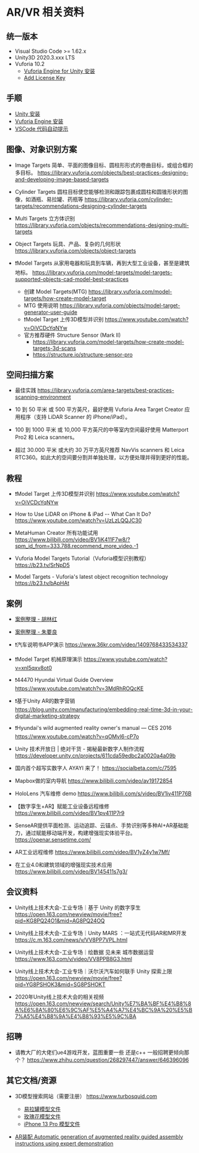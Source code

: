 # AR/VR 相关资料

## 统一版本

- Visual Studio Code >= 1.62.x
- Unity3D 2020.3.xxx LTS
- Vuforia 10.2
  - [Vuforia Engine for Unity 安装](https://library.vuforia.com/getting-started/vuforia-engine-package-unity)
  - [Add License Key](https://library.vuforia.com/getting-started/add-license-key-your-vuforia-engine-app)

## 手顺

- [Unity 安装](./unity-install.md)
- [Vuforia Engine 安装](./vuforia-install.md)
- [VSCode 代码自动提示](./vscode-settings.md)

## 图像、对象识别方案

- Image Targets 简单、平面的图像目标、圆柱形形式的卷曲目标，或组合框的多目标。
https://library.vuforia.com/objects/best-practices-designing-and-developing-image-based-targets

- Cylinder Targets 圆柱目标使您能够检测和跟踪包裹成圆柱和圆锥形状的图像，如酒瓶、易拉罐、药瓶等
https://library.vuforia.com/cylinder-targets/recommendations-designing-cylinder-targets

- Multi Targets 立方体识别
https://library.vuforia.com/objects/recommendations-designing-multi-targets

- Object Targets 玩具、产品、复杂的几何形状 
https://library.vuforia.com/objects/object-targets

- ❗️Model Targets 从家用电器和玩具到车辆，再到大型工业设备，甚至是建筑地标。 
https://library.vuforia.com/model-targets/model-targets-supported-objects-cad-model-best-practices
  - 创建 Model Targets(MTG)
  https://library.vuforia.com/model-targets/how-create-model-target
  - MTG 使用说明
  https://library.vuforia.com/objects/model-target-generator-user-guide
  - ❗️Model Target 上传3D模型并识别
  https://www.youtube.com/watch?v=OiVCDcYqNYw
  - 官方推荐硬件 Structure Sensor (Mark II)
    - https://library.vuforia.com/model-targets/how-create-model-targets-3d-scans
    - https://structure.io/structure-sensor-pro


## 空间扫描方案

- 最佳实践
https://library.vuforia.com/area-targets/best-practices-scanning-environment

- 10 到 50 平米 或 500 平方英尺，最好使用 Vuforia Area Target Creator 应用程序（支持 LiDAR Scanner 的 iPhone/iPad）。
- 100 到 1000 平米 或 10,000 平方英尺的中等室内空间最好使用 Matterport Pro2 和 Leica scanners。
- 超过 30.000 平米 或大约 30 万平方英尺推荐 NavVis scanners 和 Leica RTC360。如此大的空间要分割并单独处理，以方便处理并得到更好的性能。


## 教程

- ❗️Model Target 上传3D模型并识别
https://www.youtube.com/watch?v=OiVCDcYqNYw

- How to Use LiDAR on iPhone & iPad -- What Can It Do?
https://www.youtube.com/watch?v=UzLzLQQJC30

- MetaHuman Creator 所有功能试用
https://www.bilibili.com/video/BV1iK411F7w8/?spm_id_from=333.788.recommend_more_video.-1

- Vuforia Model Targets Tutorial（Vuforia模型识别教程）
https://b23.tv/SrNpD5

- Model Targets - Vuforia's latest object recognition technology
https://b23.tv/bApHAt

## 案例

- [案例整理 - 胡林红](./files/case-linhong-hu.pptx)

- [案例整理 - 朱要良](./files/case-yaoliang-zhu.pptx)

- ❗️汽车说明书APP演示
https://www.36kr.com/video/1409768433534337

- ❗️Model Target 机械原理演示
https://www.youtube.com/watch?v=xnl5qxv8ot0

- ❗️44470 Hyundai Virtual Guide Overview
https://www.youtube.com/watch?v=3MdRhROQcKE

- ❗️基于Unity AR的数字营销
https://blog.unity.com/manufacturing/embedding-real-time-3d-in-your-digital-marketing-strategy

- ❗️Hyundai's wild augmented reality owner's manual — CES 2016
https://www.youtube.com/watch?v=qOMvl6-cP7o

- Unity 技术开放日 | 绝对干货 - 揭秘最新数字人制作流程
https://developer.unity.cn/projects/611cda59edbc2a0020a4a09b

- 国内首个超写实数字人 AYAYI 来了！
https://socialbeta.com/c/7595

- Mapbox做的室内导航
https://www.bilibili.com/video/av19172854

- HoloLens 汽车维修 demo
https://www.bilibili.com/s/video/BV1iv411P76B

- 【数字孪生+AR】赋能工业设备远程维修
https://www.bilibili.com/video/BV1pv411P7r9

- SenseAR提供平面检测、运动追踪、云锚点、手势识别等多种AI+AR基础能力，通过赋能移动端开发，构建增强现实体验平台。
https://openar.sensetime.com/

- AR工业远程维修
https://www.bilibili.com/video/BV1yZ4y1w7Mf/

- 在工业4.0和建筑领域的增强现实技术应用
https://www.bilibili.com/video/BV145411s7g3/

## 会议资料

- Unity线上技术大会-工业专场｜基于 Unity 的数字孪生
https://open.163.com/newview/movie/free?pid=KG8PQ24O1&mid=AG8PQ24OQ

- Unity线上技术大会-工业专场｜Unity MARS ：一站式无代码AR和MR开发
https://c.m.163.com/news/v/VV8PP7VPL.html

- Unity线上技术大会-工业专场｜绘数据 见未来
城市数据运营
https://www.163.com/v/video/VV8PPB8G3.html

- Unity线上技术大会-工业专场｜沃尔沃汽车如何联手 Unity 探索上限
https://open.163.com/newview/movie/free?pid=YG8PSHOK3&mid=SG8PSHOKT

- 2020年Unity线上技术大会的相关视频
https://open.163.com/newview/search/Unity%E7%BA%BF%E4%B8%8A%E6%8A%80%E6%9C%AF%E5%A4%A7%E4%BC%9A%20%E5%B7%A5%E4%B8%9A%E4%B8%93%E5%9C%BA

## 招聘

- 请教大厂的大佬们ue4游戏开发，蓝图重要一些 还是c++ 一般招聘更倾向那个？
https://www.zhihu.com/question/268297447/answer/646396096

## 其它文档/资源

- 3D模型搜索网站（需要注册）
https://www.turbosquid.com
  - [易拉罐模型文件](./files/beverage-can.fbx)
  - [玫瑰花模型文件](./files/rose.fbx)
  - [iPhone 13 Pro 模型文件](./files/iphone-13-pro.blend)

- [AR装配 Automatic generation of augmented reality guided assembly instructions using expert demonstration](./files/automatic-generation-of-augmented-reality-guided-assembly-instruc.pdf)
